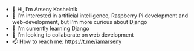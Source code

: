 - 👋 Hi, I’m Arseny Koshelnik
- 👀 I’m interested in artificial intelligence, Raspberry Pi development and web-development, but I'm more curious about Django
- 🌱 I’m currently learning Django
- 💞️ I’m looking to collaborate on web development
- 📫 How to reach me: https://t.me/iamarseny
